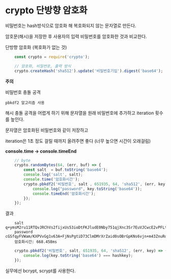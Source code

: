 # crypto 단방향 암호화
비밀번호는 hash방식으로 암호화 해 복호화되지 않는 문자열로 만든다.

암호문(해시)을 저장한 후 사용자의 입력 비밀번호를 암호화한 것과 비교한다.

단방향 암호화 (복호화가 없는 것)
```javascript
    const crypto = require('crypto');

    // 암호화, 비밀번호, 출력 방식
    crypto.createHash('sha512').update('비밀번호기입').digest('base64');
```
__주의__

비밀번호 충돌 공격

`pbkdf2 알고리즘 사용`

해시 충돌 공격을 어렵게 하기 위해 문자열을 원래 비밀번호에 추가하고 iteration 횟수를 높인다.

문자열은 암호화된 비밀번호와 같이 저장하고

iteration은 1초  정도 걸릴 때까지 올려주면 좋다 (너무 높으면 시간이 오래걸림)

__console.time -> console.timeEnd__
```javascript
    // byte
    crypto.randomBytes(64, (err, buf) => {
        const salt  = buf.toString('base64');
        console.log('salt', salt);
        console.time('암호화시간');
        crypto.pbkdf2('비밀번호', salt , 651935, 64, 'sha512', (err, key) => {
            console.log("password", key.toString('base64'));
            console.timeEnd('암호화시간');
        });
    });
```
결과
```
    salt q+ymsM2ru11RTQvJRChVs2fijxUs53ioDtFKJludE0Nby751qjXnc3Sr7EuVJCwcE2vPFLtIUaCMYN83z+QsVQ==
    password cGSfqyFVWam/KXPVvGg1v63A+FjNsPgtiD73ClmDMrXrZaid0sOBrGpKNs6vjn+m43ZnuRdAY3KhCcWZvTzNDg==
    암호화시간: 668.458ms
```
```javascript
    crypto.pbkdf2('비밀번호', salt, 651935, 64, 'sha512', (err, key) => {
        console.log(key.toString('base64') === hashkey);
    });
```
실무에선 bcrypt, scrypt를 사용한다.
